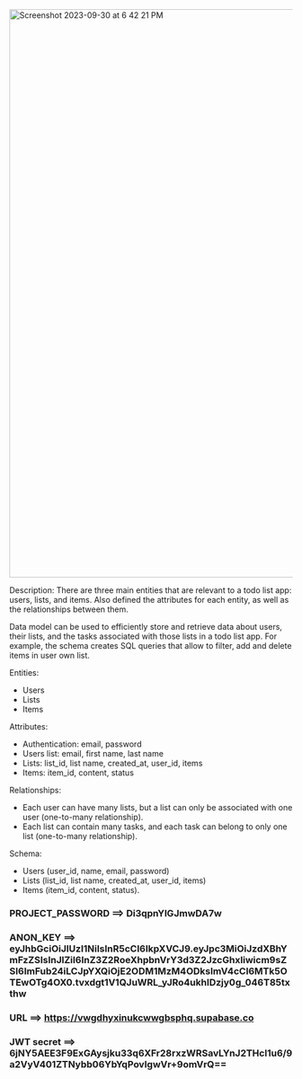 <img width="1012" alt="Screenshot 2023-09-30 at 6 42 21 PM" src="https://github.com/VitaliPri/To-Do-Application/assets/101225909/645ddbd3-5963-4398-b348-eb0a618b2f53">

Description:
There are three main entities that are relevant to a todo list app: users, lists, and items. Also defined the attributes for each entity, as well as the relationships between them.

Data model can be used to efficiently store and retrieve data about users, their lists, and the tasks associated with those lists in a todo list app. For example, the schema creates SQL queries that allow to filter, add and delete items in user own list.

Entities:
- Users
- Lists
- Items
  
Attributes:
- Authentication: email, password
- Users list: email, first name, last name
- Lists: list_id, list name, created_at, user_id, items
- Items: item_id, content, status

Relationships:
- Each user can have many lists, but a list can only be associated with one user (one-to-many relationship).
- Each list can contain many tasks, and each task can belong to only one list (one-to-many relationship).
  
Schema:
- Users (user_id, name, email, password)
- Lists (list_id, list name, created_at, user_id, items)
- Items (item_id, content, status).



### PROJECT_PASSWORD ==> Di3qpnYlGJmwDA7w

### ANON_KEY ==> eyJhbGciOiJIUzI1NiIsInR5cCI6IkpXVCJ9.eyJpc3MiOiJzdXBhYmFzZSIsInJlZiI6InZ3Z2RoeXhpbnVrY3d3Z2JzcGhxIiwicm9sZSI6ImFub24iLCJpYXQiOjE2ODM1MzM4ODksImV4cCI6MTk5OTEwOTg4OX0.tvxdgt1V1QJuWRL_yJRo4ukhlDzjy0g_046T85txthw

### URL ==> https://vwgdhyxinukcwwgbsphq.supabase.co

### JWT secret ==> 6jNY5AEE3F9ExGAysjku33q6XFr28rxzWRSavLYnJ2THcl1u6/9a2VyV401ZTNybb06YbYqPovIgwVr+9omVrQ==
